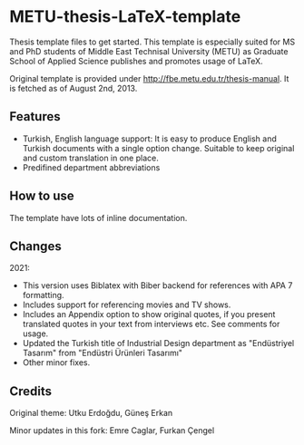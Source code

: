 METU-thesis-LaTeX-template
==========================

Thesis template files to get started. This template is especially suited for MS and PhD students of Middle East Technisal University (METU) as Graduate School of Applied Science publishes and promotes usage of LaTeX.

Original template is provided under http://fbe.metu.edu.tr/thesis-manual. It is fetched as of August 2nd, 2013.


Features
--------

- Turkish, English language support: It is easy to produce English and Turkish documents with a single option change. Suitable to keep original and custom translation in one place.
- Predifined department abbreviations


How to use
----------

The template have lots of inline documentation.


Changes
-------
2021:
- This version uses Biblatex with Biber backend for references with APA 7 formatting.
- Includes support for referencing movies and TV shows. 
- Includes an Appendix option to show original quotes, if you present translated quotes in your text from interviews etc. See comments for usage.
- Updated the Turkish title of Industrial Design department as "Endüstriyel Tasarım" from "Endüstri Ürünleri Tasarımı"
- Other minor fixes.


Credits
-------
Original theme:
Utku Erdoğdu, Güneş Erkan

Minor updates in this fork: 
Emre Caglar, Furkan Çengel
